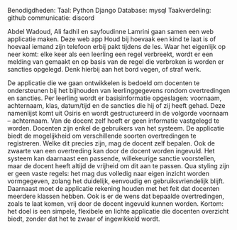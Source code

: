 Benodigdheden:
Taal: Python Django
Database: mysql
Taakverdeling: github
communicatie: discord

Abdel Wadoud, Ali fadhil en sayfoudinne Lamrini gaan samen een web applicatie maken. Deze web app Houd bij hoevaak een kind te laat is of hoevaal iemand zijn telefoon erbij pakt tijdens de les. Waar het eigenlijk op neer komt: elke keer als een leerling een regel verbreekt, wordt er een melding van gemaakt en op basis van de regel die verbroken is worden er sancties opgelegd. Denk hierbij aan het bord vegen, of straf werk.


De applicatie die we gaan ontwikkelen is bedoeld om docenten te ondersteunen bij het bijhouden van leerlinggegevens rondom overtredingen en sancties.
Per leerling wordt er basisinformatie opgeslagen: voornaam, achternaam, klas, datum/tijd en de sancties die hij of zij heeft gehad. Deze namenlijst komt uit Osiris en wordt gestructureerd in de volgorde voornaam – achternaam.
Van de docent zelf hoeft er geen informatie vastgelegd te worden. Docenten zijn enkel de gebruikers van het systeem.
De applicatie biedt de mogelijkheid om verschillende soorten overtredingen te registreren. Welke dit precies zijn, mag de docent zelf bepalen. Ook de zwaarte van een overtreding kan door de docent worden ingevuld. Het systeem kan daarnaast een passende, willekeurige sanctie voorstellen, maar de docent heeft altijd de vrijheid om dit aan te passen.
Qua styling zijn er geen vaste regels: het mag dus volledig naar eigen inzicht worden vormgegeven, zolang het duidelijk, eenvoudig en gebruiksvriendelijk blijft.
Daarnaast moet de applicatie rekening houden met het feit dat docenten meerdere klassen hebben. Ook is er de wens dat bepaalde overtredingen, zoals te laat komen, vrij door de docent ingevuld kunnen worden.
Kortom: het doel is een simpele, flexibele en lichte applicatie die docenten overzicht biedt, zonder dat het te zwaar of ingewikkeld wordt.

